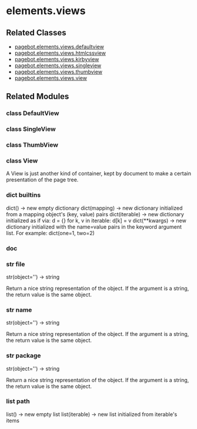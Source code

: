 # elements.views

## Related Classes

* [pagebot.elements.views.defaultview](defaultview)
* [pagebot.elements.views.htmlcssview](htmlcssview)
* [pagebot.elements.views.kirbyview](kirbyview)
* [pagebot.elements.views.singleview](singleview)
* [pagebot.elements.views.thumbview](thumbview)
* [pagebot.elements.views.view](view)

## Related Modules

### class DefaultView
### class SingleView
### class ThumbView
### class View
A View is just another kind of container, kept by document to make a certain presentation of the page tree.
### dict __builtins__
dict() -> new empty dictionary
dict(mapping) -> new dictionary initialized from a mapping object's
(key, value) pairs
dict(iterable) -> new dictionary initialized as if via:
d = {}
for k, v in iterable:
d[k] = v
dict(**kwargs) -> new dictionary initialized with the name=value pairs
in the keyword argument list.  For example:  dict(one=1, two=2)
### __doc__
### str __file__
str(object='') -> string

Return a nice string representation of the object.
If the argument is a string, the return value is the same object.
### str __name__
str(object='') -> string

Return a nice string representation of the object.
If the argument is a string, the return value is the same object.
### str __package__
str(object='') -> string

Return a nice string representation of the object.
If the argument is a string, the return value is the same object.
### list __path__
list() -> new empty list
list(iterable) -> new list initialized from iterable's items

